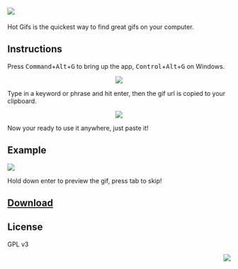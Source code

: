 ![](https://cldup.com/xYsDNqLan4.png)
=======

Hot Gifs is the quickest way to find great gifs on your computer.

## Instructions

Press <kbd>Command</kbd>+<kbd>Alt</kbd>+<kbd>G</kbd> to bring up the app, <kbd>Control</kbd>+<kbd>Alt</kbd>+<kbd>G</kbd> on Windows. 

<p align="center"><img src="https://cldup.com/sCYVonrdgF.png"></p>

Type in a keyword or phrase and hit enter, then the gif url is copied to your clipboard.

<p align="center"><img src="http://media3.giphy.com/media/Xn9jvM3BOuVs4/giphy.gif"></p>

Now your ready to use it anywhere, just paste it! 

## Example

![](https://cldup.com/GakAx2iiuE.gif)

Hold down enter to preview the gif, press tab to skip!

## [Download](https://github.com/octalmage/HotGifs/releases/latest/)

## License

GPL v3

<p align="right"><img src="https://cloudup.com/ch-sJ_LRbm6+"></p>
